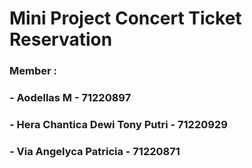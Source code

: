 # Mini Project Concert Ticket Reservation
### Member : 
### - Aodellas M - 71220897
### - Hera Chantica Dewi Tony Putri - 71220929
### - Via Angelyca Patricia - 71220871

